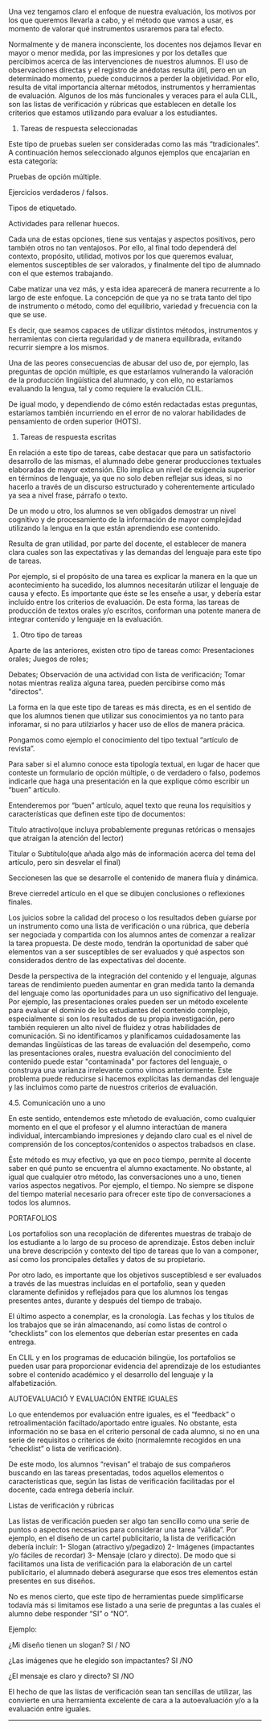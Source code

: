 Una vez tengamos claro el enfoque de nuestra evaluación, los motivos por los que queremos llevarla a cabo, y el método que vamos a usar, es momento de valorar qué instrumentos usraremos para tal efecto.

Normalmente y de manera inconsciente, los docentes nos dejamos llevar en mayor o menor medida, por las impresiones y por los detalles que percibimos acerca de las intervenciones de nuestros alumnos. El uso de observaciones directas y el registro de anédotas resulta útil, pero en un determinado momento, puede conducirnos a perder la objetividad. Por ello, resulta de vital importancia alternar métodos, instrumentos y herramientas de evaluación. Algunos de los más funcionales y veraces para el aula CLIL, son las listas de verificación y rúbricas que establecen en detalle los criterios que estamos utilizando para evaluar a los estudiantes.

      


1. Tareas de respuesta seleccionadas

Este tipo de pruebas suelen ser consideradas como las más “tradicionales”. A continuación hemos seleccionado algunos ejemplos que encajarían en esta categoría:

Pruebas de opción múltiple.

Ejercicios verdaderos / falsos.

Tipos de etiquetado.

Actividades para rellenar huecos.

      


Cada una de estas opciones, tiene sus ventajas y aspectos positivos, pero también otros no tan ventajosos. Por ello, al final todo dependerá del contexto, propósito, utilidad, motivos por los que queremos evaluar, elementos susceptibles de ser valorados, y finalmente del tipo de alumnado con el que estemos trabajando.

Cabe matizar una vez más, y esta idea aparecerá de manera recurrente a lo largo de este enfoque. La concepción de que ya no se trata tanto del tipo de instrumento o método, como del equilibrio, variedad y frecuencia con la que se use.

Es decir, que seamos capaces de utilizar distintos métodos, instrumentos y herramientas con cierta regularidad y de manera equilibrada, evitando recurrir siempre a los mismos.

Una de las peores consecuencias de abusar del uso de, por ejemplo, las preguntas de opción múltiple, es que estaríamos vulnerando la valoración de la producción lingüística del alumnado, y con ello, no estaríamos evaluando la lengua, tal y como requiere la evalución CLIL.

De igual modo, y dependiendo de cómo estén redactadas estas preguntas, estaríamos también incurriendo en el error de no valorar habilidades de pensamiento de orden superior \(HOTS\).

      


1. Tareas de respuesta escritas

En relación a este tipo de tareas, cabe destacar que para un satisfactorio desarrollo de las mismas, el alumnado debe generar producciones textuales elaboradas de mayor extensión. Ello implica un nivel de exigencia superior en términos de lenguaje, ya que no solo deben reflejar sus ideas, si no hacerlo a través de un discurso estructurado y coherentemente articulado ya sea a nivel frase, párrafo o texto.

De un modo u otro, los alumnos se ven obligados demostrar un nivel cognitivo y de procesamiento de la información de mayor complejidad utilizando la lengua en la que están aprendiendo ese contenido.

      


Resulta de gran utilidad, por parte del docente, el establecer de manera clara cuales son las expectativas y las demandas del lenguaje para este tipo de tareas.

      


Por ejemplo, si el propósito de una tarea es explicar la manera en la que un acontecimiento ha sucedido, los alumnos necesitarán utilizar el lenguaje de causa y efecto. Es importante que éste se les enseñe a usar, y debería estar incluído entre los criterios de evaluación. De esta forma, las tareas de producción de textos orales y/o escritos, conforman una potente manera de integrar contenido y lenguaje en la evaluación.

      


1. Otro tipo de tareas

Aparte de las anteriores, existen otro tipo de tareas como: Presentaciones orales; Juegos de roles;

Debates; Observación de una actividad con lista de verificación; Tomar notas mientras realiza alguna tarea, pueden percibirse como más "directos".

La forma en la que este tipo de tareas es más directa, es en el sentido de que los alumnos tienen que utilizar sus conocimientos ya no tanto para inforamar, si no para utilziarlos y hacer uso de ellos de manera prácica.

Pongamos como ejemplo el conocimiento del tipo textual “artículo de revista”.

Para saber si el alumno conoce esta tipología textual, en lugar de hacer que conteste un formulario de opción múltiple, o de verdadero o falso, podemos indicarle que haga una presentación en la que explique cómo escribir un “buen” artículo.

Entenderemos por “buen” artículo, aquel texto que reuna los requisitios y características que definen este tipo de documentos:

Título atractivo\(que incluya probablemente pregunas retóricas o mensajes que atraigan la atención del lector\)

Titular o Subtítulo\(que añada algo más de información acerca del tema del artículo, pero sin desvelar el final\)

Seccionesen las que se desarrolle el contenido de manera fluía y dinámica.

Breve cierredel artículo en el que se dibujen conclusiones o reflexiones finales.

      


Los juicios sobre la calidad del proceso o los resultados deben guiarse por un instrumento como una lista de verificación o una rúbrica, que debería ser negociada y compartida con los alumnos antes de comenzar a realizar la tarea propuesta. De deste modo, tendrán la oportunidad de saber qué elementos van a ser susceptibles de ser evaluados y qué aspectos son considerados dentro de las expectativas del docente.

      


Desde la perspectiva de la integración del contenido y el lenguaje, algunas tareas de rendimiento pueden aumentar en gran medida tanto la demanda del lenguaje como las oportunidades para un uso significativo del lenguaje. Por ejemplo, las presentaciones orales pueden ser un método excelente para evaluar el dominio de los estudiantes del contenido complejo, especialmente si son los resultados de su propia investigación, pero también requieren un alto nivel de fluidez y otras habilidades de comunicación. Si no identificamos y planificamos cuidadosamente las demandas lingüísticas de las tareas de evaluación del desempeño, como las presentaciones orales, nuestra evaluación del conocimiento del contenido puede estar "contaminada" por factores del lenguaje, o construya una varianza irrelevante como vimos anteriormente. Este problema puede reducirse si hacemos explícitas las demandas del lenguaje y las incluimos como parte de nuestros criterios de evaluación.

      


4.5. Comunicación uno a uno

En este sentido, entendemos este mñetodo de evaluación, como cualquier momento en el que el profesor y el alumno interactúan de manera individual, intercambiando impresiones y dejando claro cual es el nivel de comprensión de los conceptos/contenidos o aspectos trabadsos en clase.

Éste método es muy efectivo, ya que en poco tiempo, permite al docente saber en qué punto se encuentra el alumno exactamente. No obstante, al igual que cualquier otro método, las conversaciones uno a uno, tienen varios aspectos negativos. Por ejemplo, el tiempo. No siempre se dispone del tiempo material necesario para ofrecer este tipo de conversaciones a todos los alumnos.

      


PORTAFOLIOS

Los portafolios son una recoplación de diferentes muestras de trabajo de los estudiante a lo largo de su proceso de aprendizaje. Éstos deben incluír una breve descripción y contexto del tipo de tareas que lo van a componer, así como los proncipales detalles y datos de su propietario.

Por otro lado, es importante que los objetivos susceptiblesd e ser evaluados a través de las muestras incluídas en el portafolio, sean y queden claramente definidos y reflejados para que los alumnos los tengas presentes antes, durante y después del tiempo de trabajo.

El último aspecto a conemplar, es la cronología. Las fechas y los títulos de los trabajos que se irán almacenando, así como listas de control o “checklists” con los elementos que deberían estar presentes en cada entrega.

En CLIL y en los programas de educación bilingüe, los portafolios se pueden usar para proporcionar evidencia del aprendizaje de los estudiantes sobre el contenido académico y el desarrollo del lenguaje y la alfabetización.

      


AUTOEVALUACIÓ Y EVALUACIÓN ENTRE IGUALES

Lo que entendemos por evaluación entre iguales, es el “feedback” o retroalimentación faciltado/aportado entre iguales. No obstante, esta información no se basa en el criterio personal de cada alumno, si no en una serie de requisitos o criterios de éxito \(normalemnte recogidos en una “checklist” o lista de verificación\).

De este modo, los alumnos “revisan” el trabajo de sus compañeros buscando en las tareas presentadas, todos aquellos elementos o características que, según las listas de verificación facilitadas por el docente, cada entrega debería incluír.

      


      


      


      


Listas de verificación y rúbricas

Las listas de verificación pueden ser algo tan sencillo como una serie de puntos o aspectos necesarios para considerar una tarea “válida”. Por ejemplo, en el diseño de un cartel publicitario, la lista de verificación debería incluír: 1- Slogan \(atractivo y/pegadizo\) 2- Imágenes \(impactantes y/o fáciles de recordar\) 3- Mensaje \(claro y directo\). De modo que si facilitamos una lista de verificación para la elaboración de un cartel publicitario, el alumnado deberá asegurarse que esos tres elementos están presentes en sus diseños.

No es menos cierto, que este tipo de herramientas puede simplificarse todavía más si limitamos ese listado a una serie de preguntas a las cuales el alumno debe responder “SI” o “NO”.

Ejemplo:

¿Mi diseño tienen un slogan? SI / NO

¿Las imágenes que he elegido son impactantes? SI /NO

¿El mensaje es claro y directo? SI /NO

El hecho de que las listas de verificación sean tan sencillas de utilizar, las convierte en una herramienta excelente de cara a la autoevaluación y/o a la evaluación entre iguales.

---



